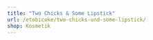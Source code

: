 ```yaml
---
title: "Two Chicks & Some Lipstick"
url: /etobicoke/two-chicks-und-some-lipstick/
shop: Kosmetik
---
```

